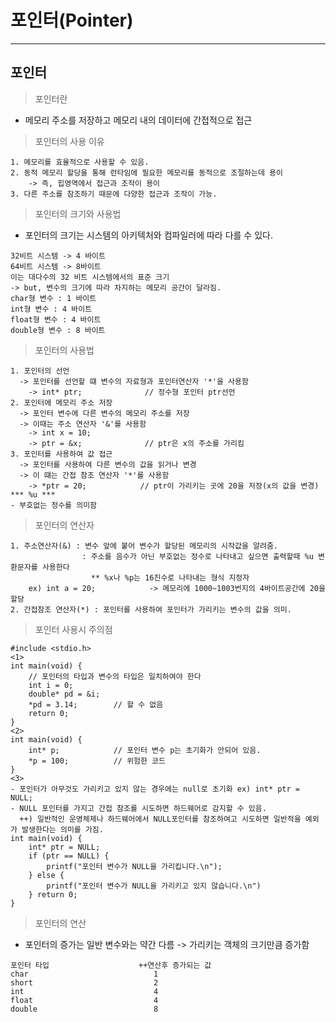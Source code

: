 # 포인터(Pointer)
---
포인터
---
> 포인터란<br>
- 메모리 주소를 저장하고 메모리 내의 데이터에 간접적으로 접근
> 포인터의 사용 이유<br>
```
1. 메모리를 효율적으로 사용할 수 있음.
2. 동적 메모리 할당을 통해 런타임에 필요한 메모리를 동적으로 조절하는데 용이
    -> 즉, 힙영역에서 접근과 조작이 용이
3. 다른 주소를 참조하기 때문에 다양한 접근과 조작이 가능.
```
> 포인터의 크기와 사용법<br>
- 포인터의 크기는 시스템의 아키텍처와 컴파일러에 따라 다를 수 있다.
```
32비트 시스템 -> 4 바이트
64비트 시스템 -> 8바이트
이는 대다수의 32 비트 시스템에서의 표준 크기
-> but, 변수의 크기에 따라 차지하는 메모리 공간이 달라짐.
char형 변수 : 1 바이트
int형 변수 : 4 바이트
float형 변수 : 4 바이트
double형 변수 : 8 바이트
```
> 포인터의 사용법<br>
```
1. 포인터의 선언
  -> 포인터를 선언할 떄 변수의 자료형과 포인터연산자 '*'을 사용함
    -> int* ptr;              // 정수형 포인터 ptr선언
2. 포인터에 메모리 주소 저장
  -> 포인터 변수에 다른 변수의 메모리 주소를 저장
  -> 이때는 주소 연산자 '&'를 사용함
    -> int x = 10;
    -> ptr = &x;              // ptr은 x의 주소를 가리킴
3. 포인터를 사용하여 값 접근
  -> 포인터를 사용하여 다른 변수의 값을 읽거나 변경
  -> 이 떄는 간접 참조 연산자 '*'를 사용함
    -> *ptr = 20;            // ptr이 가리키는 곳에 20을 저장(x의 값을 변경)
*** %u ***
- 부호없는 정수를 의미함
```
> 포인터의 연산자<br>
```
1. 주소연산자(&) : 변수 앞에 붙어 변수가 할당된 메모리의 시작값을 알려줌.
                : 주소를 음수가 아닌 부호없는 정수로 나타내고 싶으면 출력할때 %u 변환문자를 사용한다
                  ** %x나 %p는 16진수로 나타내는 형식 지정자
    ex) int a = 20;            -> 메모리에 1000~1003번지의 4바이트공간에 20을 할당
2. 간접참조 연산자(*) : 포인터를 사용하여 포인터가 가리키는 변수의 값을 의미.
```
> 포인터 사용시 주의점<br>
```
#include <stdio.h>
<1>
int main(void) {
    // 포인터의 타입과 변수의 타입은 일치하여야 한다
    int i = 0;
    double* pd = &i;
    *pd = 3.14;        // 할 수 없음
    return 0;
}
<2>
int main(void) {
    int* p;            // 포인터 변수 p는 초기화가 안되어 있음.
    *p = 100;          // 위험한 코드
}
<3>
- 포인터가 아무것도 가리키고 있지 않는 경우에는 null로 초기화 ex) int* ptr = NULL;
- NULL 포인터를 가지고 간접 참조를 시도하면 하드웨어로 감지할 수 있음.
  ++) 일반적인 운영체제나 하드웨어에서 NULL포인터를 참조하여고 시도하면 일반적을 예외가 발생한다는 의미를 가짐.
int main(void) {
    int* ptr = NULL;
    if (ptr == NULL) {
        printf("포인터 변수가 NULL을 가리킵니다.\n");
    } else {
        printf("포인터 변수가 NULL을 가리키고 있지 않습니다.\n")
    } return 0;
}
```
> 포인터의 연산<br>
- 포인터의 증가는 일반 변수와는 약간 다름 -> 가리키는 객체의 크기만큼 증가함
```
포인터 타입                    ++연산후 증가되는 값
char                            1
short                           2
int                             4
float                           4
double                          8
```




























